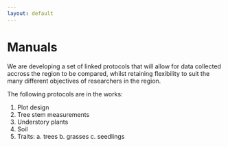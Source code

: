 ```yaml
---
layout: default
---
```


# Manuals

We are developing a set of linked protocols that will allow for data collected accross the region to be compared, whilst retaining flexibility to suit the many different objectives of researchers in the region.

The following protocols are in the works:

1.	Plot design
2.	Tree stem measurements
3.	Understory plants
4.	Soil
5.	Traits:
a.	trees 
b.	grasses
c.	seedlings

